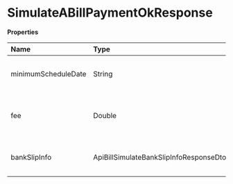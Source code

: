 # SimulateABillPaymentOkResponse

**Properties**

| Name                | Type                                   | Required | Description                           |
| :------------------ | :------------------------------------- | :------- | :------------------------------------ |
| minimumScheduleDate | String                                 | ❌       | Minimum date allowed for scheduling   |
| fee                 | Double                                 | ❌       | Fee charged when paying the bill      |
| bankSlipInfo        | ApiBillSimulateBankSlipInfoResponseDto | ❌       | Information about the bill to be paid |

<!-- This file was generated by liblab | https://liblab.com/ -->
